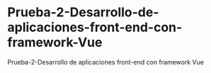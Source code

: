 # Prueba-2-Desarrollo-de-aplicaciones-front-end-con-framework-Vue
Prueba-2-Desarrollo de aplicaciones front-end con framework Vue
